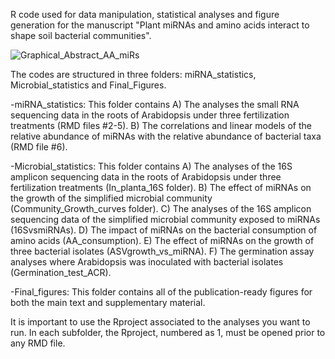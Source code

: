 R code used for data manipulation, statistical analyses and figure generation for the manuscript "Plant miRNAs and amino acids interact to shape soil bacterial communities".

![Graphical_Abstract_AA_miRs](https://github.com/user-attachments/assets/0225b308-9a6e-4e6a-9844-87894c62ad0d)

The codes are structured in three folders: miRNA_statistics, Microbial_statistics and Final_Figures.

-miRNA_statistics: 
This folder contains 
A) The analyses the small RNA sequencing data in the roots of Arabidopsis under three fertilization treatments (RMD files #2-5). 
B) The correlations and linear models of the relative abundance of miRNAs with the relative abundance of bacterial taxa (RMD file #6).

-Microbial_statistics: 
This folder contains 
A) The analyses of the 16S amplicon sequencing data in  the roots of Arabidopsis under three fertilization treatments (In_planta_16S folder).
B) The effect of miRNAs on the growth of the simplified microbial community (Community_Growth_curves folder).
C) The analyses of the  16S amplicon sequencing data of the simplified microbial community exposed to miRNAs (16SvsmiRNAs).
D) The impact of miRNAs on the bacterial consumption of amino acids (AA_consumption).
E) The effect of miRNAs on the growth of three bacterial isolates (ASVgrowth_vs_miRNA).
F) The germination assay analyses where Arabidopsis was inoculated with bacterial isolates (Germination_test_ACR). 

-Final_figures: 
This folder contains all of the publication-ready figures for both the main text and supplementary material. 

It is important to use the Rproject associated to the analyses you want to run. 
In each subfolder, the Rproject, numbered as 1, must be opened prior to any RMD file. 
